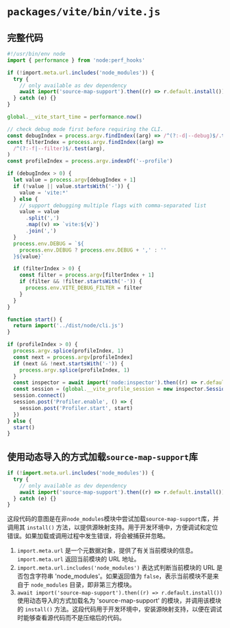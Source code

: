 # `packages/vite/bin/vite.js`

## 完整代码

```ts
#!/usr/bin/env node
import { performance } from 'node:perf_hooks'

if (!import.meta.url.includes('node_modules')) {
  try {
    // only available as dev dependency
    await import('source-map-support').then((r) => r.default.install())
  } catch (e) {}
}

global.__vite_start_time = performance.now()

// check debug mode first before requiring the CLI.
const debugIndex = process.argv.findIndex((arg) => /^(?:-d|--debug)$/.test(arg))
const filterIndex = process.argv.findIndex((arg) =>
  /^(?:-f|--filter)$/.test(arg),
)
const profileIndex = process.argv.indexOf('--profile')

if (debugIndex > 0) {
  let value = process.argv[debugIndex + 1]
  if (!value || value.startsWith('-')) {
    value = 'vite:*'
  } else {
    // support debugging multiple flags with comma-separated list
    value = value
      .split(',')
      .map((v) => `vite:${v}`)
      .join(',')
  }
  process.env.DEBUG = `${
    process.env.DEBUG ? process.env.DEBUG + ',' : ''
  }${value}`

  if (filterIndex > 0) {
    const filter = process.argv[filterIndex + 1]
    if (filter && !filter.startsWith('-')) {
      process.env.VITE_DEBUG_FILTER = filter
    }
  }
}

function start() {
  return import('../dist/node/cli.js')
}

if (profileIndex > 0) {
  process.argv.splice(profileIndex, 1)
  const next = process.argv[profileIndex]
  if (next && !next.startsWith('-')) {
    process.argv.splice(profileIndex, 1)
  }
  const inspector = await import('node:inspector').then((r) => r.default)
  const session = (global.__vite_profile_session = new inspector.Session())
  session.connect()
  session.post('Profiler.enable', () => {
    session.post('Profiler.start', start)
  })
} else {
  start()
}
```

## 使用动态导入的方式加载`source-map-support`库

```js
if (!import.meta.url.includes('node_modules')) {
  try {
    // only available as dev dependency
    await import('source-map-support').then((r) => r.default.install())
  } catch (e) {}
}
```

这段代码的意图是在非`node_modules`模块中尝试加载`source-map-support`库，并调用其 `install()` 方法，以提供源映射支持。用于开发环境中，方便调试和定位错误。如果加载或调用过程中发生错误，将会被捕获并忽略。

1. `import.meta.url` 是一个元数据对象，提供了有关当前模块的信息。`import.meta.url` 返回当前模块的 URL 地址。
2. `import.meta.url.includes('node_modules')` 表达式判断当前模块的 URL 是否包含字符串 'node_modules'。如果返回值为 `false`，表示当前模块不是来自于 `node_modules` 目录，即非第三方模块。
3. `await import('source-map-support').then((r) => r.default.install())` 使用动态导入的方式加载名为 'source-map-support' 的模块，并调用该模块的 `install()` 方法。这段代码用于开发环境中，安装源映射支持，以便在调试时能够查看源代码而不是压缩后的代码。

